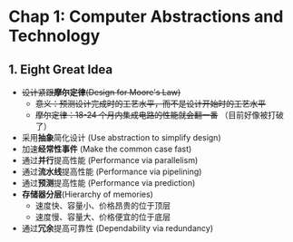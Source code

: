 # Chap 1: Computer Abstractions and Technology
## 1. Eight Great Idea

- ~~设计紧跟**摩尔定律**(Design for Moore's Law)~~
	- ~~意义：预测设计完成时的工艺水平，而不是设计开始时的工艺水平~~
    - ~~摩尔定律：18-24 个月内集成电路的性能就会翻一番~~  （目前好像被打破了）
- 采用**抽象**简化设计 (Use abstraction to simplify design)
- 加速**经常性事件** (Make the common case fast)
- 通过**并行**提高性能 (Performance via parallelism)
- 通过**流水线**提高性能 (Performance via pipelining)
- 通过**预测**提高性能 (Performance via prediction)
- **存储器分层**(Hierarchy of memories)
	- 速度快、容量小、价格昂贵的位于顶层
	- 速度慢、容量大、价格便宜的位于底层
- 通过**冗余**提高可靠性 (Dependability via redundancy)



